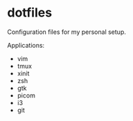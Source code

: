 # dotfiles

Configuration files for my personal setup.

Applications:
- vim
- tmux
- xinit
- zsh
- gtk
- picom
- i3
- git